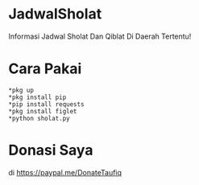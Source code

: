 # JadwalSholat
Informasi Jadwal Sholat Dan Qiblat Di Daerah Tertentu! 
# Cara Pakai
```
*pkg up
*pkg install pip
*pip install requests
*pkg install figlet
*python sholat.py
```
# Donasi Saya
di https://paypal.me/DonateTaufiq



